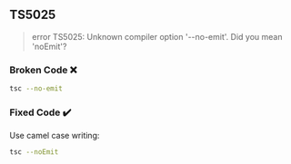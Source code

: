 ## TS5025

> error TS5025: Unknown compiler option '--no-emit'. Did you mean 'noEmit'?

### Broken Code ❌

```bash
tsc --no-emit
```

### Fixed Code ✔️

Use camel case writing:

```bash
tsc --noEmit
```
